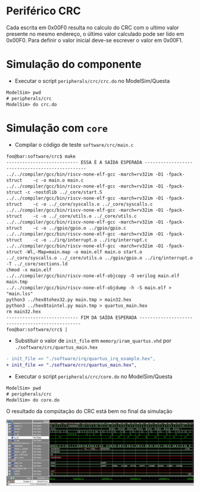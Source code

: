 # Periférico CRC

Cada escrita em 0x00F0 resulta no calculo do CRC com o ultimo valor presente no mesmo endereço, o último valor calculado pode ser lido em 0x00F0. Para definir o valor inicial deve-se escrever o valor em 0x00F1.

# Simulação do componente
- Executar o script `peripherals/crc/crc.do` no ModelSim/Questa
```console
ModelSim> pwd
# peripherals/crc
ModelSim> do crc.do
```

# Simulação com `core`
- Compilar o código de teste `software/crc/main.c`
```console
foo@bar:software/crc$ make
--------------------------- ESSA É A SAÍDA ESPERADA ------------------------------------------------
../../compiler/gcc/bin/riscv-none-elf-gcc -march=rv32im -O1 -fpack-struct    -c -o main.o main.c
../../compiler/gcc/bin/riscv-none-elf-gcc -march=rv32im -O1 -fpack-struct -c -nostdlib ../_core/start.S
../../compiler/gcc/bin/riscv-none-elf-gcc -march=rv32im -O1 -fpack-struct    -c -o ../_core/syscalls.o ../_core/syscalls.c
../../compiler/gcc/bin/riscv-none-elf-gcc -march=rv32im -O1 -fpack-struct    -c -o ../_core/utils.o ../_core/utils.c
../../compiler/gcc/bin/riscv-none-elf-gcc -march=rv32im -O1 -fpack-struct    -c -o ../gpio/gpio.o ../gpio/gpio.c
../../compiler/gcc/bin/riscv-none-elf-gcc -march=rv32im -O1 -fpack-struct    -c -o ../irq/interrupt.o ../irq/interrupt.c
../../compiler/gcc/bin/riscv-none-elf-gcc -march=rv32im -O1 -fpack-struct -Wl,-Map=main.map -o main.elf main.o start.o ../_core/syscalls.o ../_core/utils.o ../gpio/gpio.o ../irq/interrupt.o -T ../_core/sections.ld
chmod -x main.elf
../../compiler/gcc/bin/riscv-none-elf-objcopy -O verilog main.elf main.tmp
../../compiler/gcc/bin/riscv-none-elf-objdump -h -S main.elf > "main.lss"
python3 ../hex8tohex32.py main.tmp > main32.hex
python3 ../hex8tointel.py main.tmp > quartus_main.hex
rm main32.hex
--------------------------- FIM DA SAÍDA ESPERADA ------------------------------------------------
foo@bar:software/crc$ |
```
- Substituir o valor de `init_file` em `memory/iram_quartus.vhd` por `./software/crc/quartus_main.hex`
```diff
- init_file => "./software/irq/quartus_irq_example.hex",
+ init_file => "./software/crc/quartus_main.hex",
```
- Executar o script `peripherals/crc/core.do` no ModelSim/Questa
```console
ModelSim> pwd
# peripherals/crc
ModelSim> do core.do
```
O resultado da compútação do CRC está bem no final da simulação

![image](./img/sim.png)

